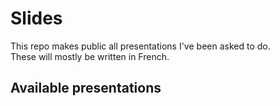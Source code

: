 # Slides
This repo makes public all presentations I've been asked to do.  
These will mostly be written in French.

## Available presentations
